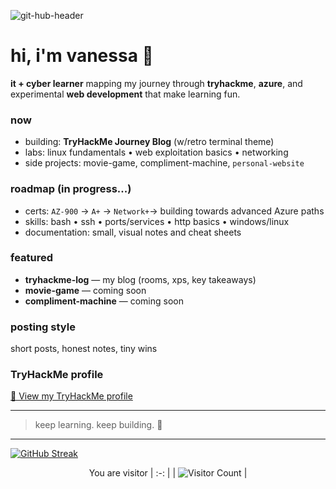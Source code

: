 ![git-hub-header](https://github.com/vanessa-ayer/vanessa-ayer/assets/135392710/3caed7fb-260f-4d78-8f02-d3ac5ee26990)


# hi, i'm vanessa 👋

**it + cyber learner** mapping my journey through **tryhackme**, **azure**, and experimental **web development** that make learning fun.

### now
- building: **TryHackMe Journey Blog** (w/retro terminal theme)
- labs: linux fundamentals • web exploitation basics • networking
- side projects: movie-game, compliment-machine, `personal-website`

### roadmap (in progress...)
- certs: `AZ-900` → `A+` → `Network+`→ building towards advanced Azure paths 
- skills: bash • ssh • ports/services • http basics • windows/linux
- documentation: small, visual notes and cheat sheets

### featured
- **tryhackme-log** — my blog (rooms, xps, key takeaways)
- **movie-game** — coming soon
- **compliment-machine** — coming soon


### posting style
short posts, honest notes, tiny wins

### TryHackMe profile
[🔗 View my TryHackMe profile](https://tryhackme.com/p/ayer.vanessa)


---

> keep learning. keep building. 🧠

---



[![GitHub Streak](https://github-readme-streak-stats.herokuapp.com?user=vanessa-ayer&theme=github-dark-blue&hide_border=true&border_radius=8&date_format=%5BY%20%5DM%20j&mode=weekly&card_width=1020)](https://git.io/streak-stats)

<div align="center">


You are visitor 
| :-: | 
| ![Visitor Count](https://profile-counter.glitch.me/{vanessa-ayer}/count.svg) | 

</div>







<!---
vanessa-ayer/vanessa-ayer is a ✨ special ✨ repository because its `README.md` (this file) appears on your GitHub profile.
You can click the Preview link to take a look at your changes.
--->

